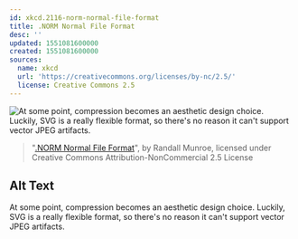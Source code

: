 ```yaml
---
id: xkcd.2116-norm-normal-file-format
title: .NORM Normal File Format
desc: ''
updated: 1551081600000
created: 1551081600000
sources:
  name: xkcd
  url: 'https://creativecommons.org/licenses/by-nc/2.5/'
  license: Creative Commons 2.5
---
```

![At some point, compression becomes an  aesthetic design choice. Luckily, SVG is a really flexible format, so there's no reason it can't support vector JPEG artifacts.](https://imgs.xkcd.com/comics/norm_normal_file_format.png)
> "[.NORM Normal File Format](https://xkcd.com/2116/)", by Randall Munroe, licensed under Creative Commons Attribution-NonCommercial 2.5 License

## Alt Text
At some point, compression becomes an  aesthetic design choice. Luckily, SVG is a really flexible format, so there's no reason it can't support vector JPEG artifacts.
